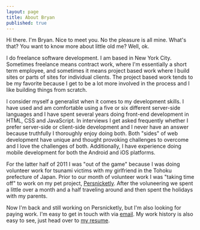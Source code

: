 ```yaml
--- 
layout: page
title: About Bryan
published: true
---
```


Hi there. I'm Bryan. Nice to meet you. No the pleasure is all mine. What's that? You want to know more about little old me? Well, ok.

I do freelance software development. I am based in New York City. Sometimes freelance means contract work, where I'm essentially a short term employee, and sometimes it means project based work where I build sites or parts of sites for individual clients. The project based work tends to be my favorite because I get to be a lot more involved in the process and I like building things from scratch.

I consider myself a generalist when it comes to my development skills. I have used and am comfortable using a five or six different server-side languages and I have spent several years doing front-end development in HTML, CSS and JavaScript. In interviews I get asked frequently whether I prefer server-side or client-side development and I never have an answer because truthfully I thoroughly enjoy doing both. Both "sides" of web development have unique and thought provoking challenges to overcome and I love the challenges of both. Additionally, I have experience doing mobile development for both the Android and iOS platforms.

For the latter half of 2011 I was "out of the game" because I was doing volunteer work for tsunami victims with my girlfriend in the Tohoku prefecture of Japan. Prior to our month of volunteer work I was "taking time off" to work on my pet project, [Persnicketly](http://persnicketly.com). After the voluneering we spent a little over a month and a half traveling around and then spent the holidays with my parents.

Now I'm back and still working on Persnicketly, but I'm also looking for paying work. I'm easy to get in touch with via [email](mailto:mail@bryanwrit.es). My work history is also easy to see, just head over to [my resume](/portfolio/resume.html).
